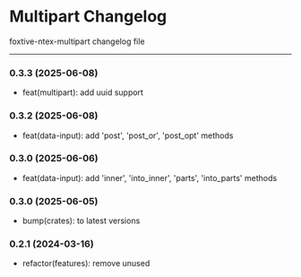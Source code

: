 # Multipart Changelog
foxtive-ntex-multipart changelog file

------

### 0.3.3 (2025-06-08)
* feat(multipart): add uuid support

### 0.3.2 (2025-06-08)
* feat(data-input): add 'post', 'post_or', 'post_opt' methods

### 0.3.0 (2025-06-06)
* feat(data-input): add 'inner', 'into_inner', 'parts', 'into_parts' methods

### 0.3.0 (2025-06-05)
* bump(crates): to latest versions

### 0.2.1 (2024-03-16)
* refactor(features): remove unused
